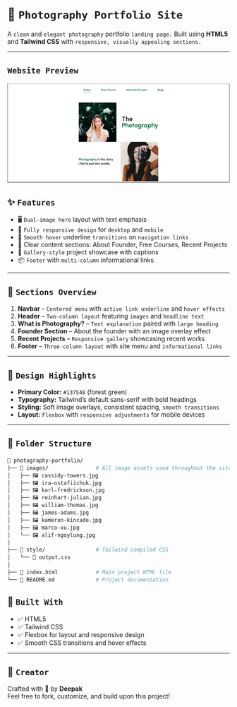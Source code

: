 # 📸 `Photography Portfolio Site`

A `clean` and `elegant photography` portfolio `landing page.`
Built using **HTML5** and **Tailwind CSS** with `responsive, visually appealing sections.`

---

## `Website Preview`

![Preview](./twCssProj34.png)

## ✨ `Features`

- 🖥️ `Dual-image hero` layout with text emphasis
- 📱 `Fully responsive design` for `desktop` and `mobile`
- 🌈 `Smooth hover` underline `transitions` on `navigation links`
- 🧠 Clear content sections: About Founder, Free Courses, Recent Projects
- 🎯 `Gallery-style` project showcase with captions
- 📦 `Footer` with `multi-column` informational links

---

## 📌 `Sections Overview`

1. **Navbar** – `Centered menu` with `active link underline` and `hover effects`
2. **Header** – `Two-column layout` featuring `images` and `headline text`
3. **What is Photography?** – `Text explanation` paired with `large heading`
4. **Founder Section** – About the founder with an image overlay effect
5. **Recent Projects** – `Responsive gallery` showcasing recent works
6. **Footer** – `Three-column layout` with site menu and `informational links`

---

## 🎨 `Design Highlights`

- **Primary Color:** `#137548` (forest green)
- **Typography:** Tailwind’s default sans-serif with bold headings
- **Styling:** Soft image overlays, consistent spacing, `smooth transitions`
- **Layout:** `Flexbox` with `responsive adjustments` for mobile devices

---

## 📁 `Folder Structure`

```bash
📁 photography-portfolio/
├── 📁 images/               # All image assets used throughout the site
│   ├── 🖼️ cassidy-towers.jpg
│   ├── 🖼️ ira-ostafiichuk.jpg
│   ├── 🖼️ karl-fredrickson.jpg
│   ├── 🖼️ reinhart-julian.jpg
│   ├── 🖼️ william-thomas.jpg
│   ├── 🖼️ james-adams.jpg
│   ├── 🖼️ kameron-kincade.jpg
│   ├── 🖼️ marco-xu.jpg
│   └── 🖼️ alif-ngoylung.jpg
│
├── 📁 style/                # Tailwind compiled CSS
│   └── 🎨 output.css
│
├── 📄 index.html            # Main project HTML file
└── 📄 README.md             # Project documentation


```

## 🧱 `Built With`

- ✅ HTML5
- ✅ Tailwind CSS
- ✅ Flexbox for layout and responsive design
- ✅ Smooth CSS transitions and hover effects

---

## 🙌 `Creator`

Crafted with 💙 by **Deepak**  
Feel free to fork, customize, and build upon this project!
